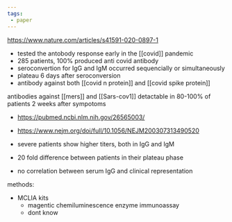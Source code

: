 ```yaml
---
tags:
 - paper
---
```

https://www.nature.com/articles/s41591-020-0897-1


- tested the antobody response early in the [[covid]] pandemic
- 285 patients, 100% produced anti covid antibody 
- seroconvertion for IgG and IgM occurred sequencially or simultaneously 
- plateau 6 days after seroconversion
- antibody against both [[covid n protein]] and [[covid spike protein]]


antibodies against [[mers]] and [[Sars-cov1]] detactable in 80-100% of patients 2 weeks after sympotoms 
- https://pubmed.ncbi.nlm.nih.gov/26565003/
- https://www.nejm.org/doi/full/10.1056/NEJM200307313490520

- severe patients show higher titers, both in IgG and IgM 
- 20 fold difference between patients in their plateau phase 
- no correlation between serum IgG and clinical representation


methods:
- MCLIA kits
	- magentic chemiluminescence enzyme immunoassay
	- dont know 